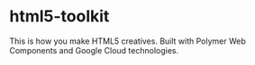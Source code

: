 # html5-toolkit
This is how you make HTML5 creatives. Built with Polymer Web Components and Google Cloud technologies.
